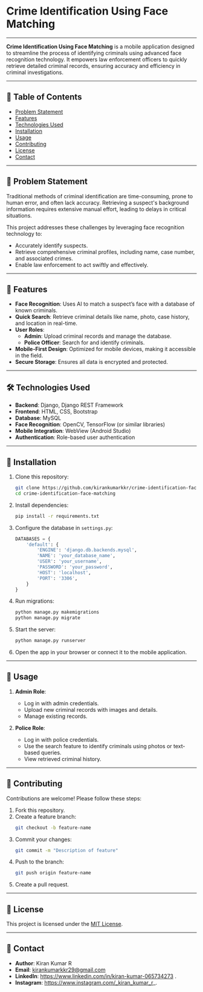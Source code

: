 # Crime Identification Using Face Matching
---
**Crime Identification Using Face Matching** is a mobile application designed to streamline the process of identifying criminals using advanced face recognition technology. It empowers law enforcement officers to quickly retrieve detailed criminal records, ensuring accuracy and efficiency in criminal investigations.

---

## 📝 **Table of Contents**
- [Problem Statement](#problem-statement)
- [Features](#features)
- [Technologies Used](#technologies-used)
- [Installation](#installation)
- [Usage](#usage)
- [Contributing](#contributing)
- [License](#license)
- [Contact](#contact)

---

## 📌 **Problem Statement**

Traditional methods of criminal identification are time-consuming, prone to human error, and often lack accuracy. Retrieving a suspect's background information requires extensive manual effort, leading to delays in critical situations.

This project addresses these challenges by leveraging face recognition technology to:
- Accurately identify suspects.
- Retrieve comprehensive criminal profiles, including name, case number, and associated crimes.
- Enable law enforcement to act swiftly and effectively.

---

## 🚀 **Features**
- **Face Recognition**: Uses AI to match a suspect’s face with a database of known criminals.
- **Quick Search**: Retrieve criminal details like name, photo, case history, and location in real-time.
- **User Roles**:
  - **Admin**: Upload criminal records and manage the database.
  - **Police Officer**: Search for and identify criminals.
- **Mobile-First Design**: Optimized for mobile devices, making it accessible in the field.
- **Secure Storage**: Ensures all data is encrypted and protected.

---

## 🛠️ **Technologies Used**
- **Backend**: Django, Django REST Framework
- **Frontend**: HTML, CSS, Bootstrap
- **Database**: MySQL
- **Face Recognition**: OpenCV, TensorFlow (or similar libraries)
- **Mobile Integration**: WebView (Android Studio)
- **Authentication**: Role-based user authentication

---

## 🔧 **Installation**

1. Clone this repository:
   ```bash
   git clone https://github.com/kirankumarkkr/crime-identification-face-matching.git
   cd crime-identification-face-matching
   ```

2. Install dependencies:
   ```bash
   pip install -r requirements.txt
   ```

3. Configure the database in `settings.py`:
   ```python
   DATABASES = {
       'default': {
           'ENGINE': 'django.db.backends.mysql',
           'NAME': 'your_database_name',
           'USER': 'your_username',
           'PASSWORD': 'your_password',
           'HOST': 'localhost',
           'PORT': '3306',
       }
   }
   ```

4. Run migrations:
   ```bash
   python manage.py makemigrations
   python manage.py migrate
   ```

5. Start the server:
   ```bash
   python manage.py runserver
   ```

6. Open the app in your browser or connect it to the mobile application.

---

## 📖 **Usage**

1. **Admin Role**:
   - Log in with admin credentials.
   - Upload new criminal records with images and details.
   - Manage existing records.

2. **Police Role**:
   - Log in with police credentials.
   - Use the search feature to identify criminals using photos or text-based queries.
   - View retrieved criminal history.

---

## 🤝 **Contributing**

Contributions are welcome! Please follow these steps:
1. Fork this repository.
2. Create a feature branch:
   ```bash
   git checkout -b feature-name
   ```
3. Commit your changes:
   ```bash
   git commit -m "Description of feature"
   ```
4. Push to the branch:
   ```bash
   git push origin feature-name
   ```
5. Create a pull request.

---

## 📜 **License**
This project is licensed under the [MIT License](LICENSE).

---

## 📧 **Contact**
- **Author**: Kiran Kumar R  
- **Email**: kirankumarkkr29@gmail.com  
- **LinkedIn**: https://www.linkedin.com/in/kiran-kumar-065734273 .  
- **Instagram**: https://www.instagram.com/_kiran_kumar_r_.

